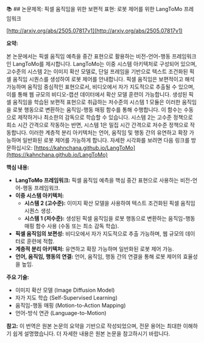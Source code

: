 📚 ## 논문제목: 픽셀 움직임을 위한 보편적 표현: 로봇 제어를 위한 LangToMo 프레임워크

[http://arxiv.org/abs/2505.07817v1](http://arxiv.org/abs/2505.07817v1)

**요약:**

본 논문에서는 픽셀 움직임 예측을 중간 표현으로 활용하는 비전-언어-행동 프레임워크인 LangToMo를 제시합니다.  LangToMo는 이중 시스템 아키텍처로 구성되어 있으며, 고수준의 시스템 2는 이미지 확산 모델로, 단일 프레임을 기반으로 텍스트 조건화된 픽셀 움직임 시퀀스를 생성하여 로봇 제어를 안내합니다. 픽셀 움직임은 보편적이고 해석 가능하며 움직임 중심적인 표현으로서, 비디오에서 자가 지도적으로 추출될 수 있으며, 이를 통해 웹 규모의 비디오-캡션 데이터에서 확산 모델 훈련이 가능합니다. 생성된 픽셀 움직임을 학습된 보편적 표현으로 취급하는 저수준의 시스템 1 모듈은 이러한 움직임을 로봇 행동으로 변환하는 움직임-행동 매핑 함수를 통해 수행합니다. 이 함수는 수동으로 제작하거나 최소한의 감독으로 학습할 수 있습니다. 시스템 2는 고수준 정책으로 희소 시간 간격으로 작동하는 반면, 시스템 1은 밀집 시간 간격으로 저수준 정책으로 작동합니다. 이러한 계층적 분리 아키텍처는 언어, 움직임 및 행동 간의 유연하고 확장 가능하며 일반화된 로봇 제어를 가능하게 합니다.  자세한 시각화를 보려면 다음 링크를 방문하십시오: [https://kahnchana.github.io/LangToMo](https://kahnchana.github.io/LangToMo)

**핵심 내용:**

*   **LangToMo 프레임워크:** 픽셀 움직임 예측을 핵심 중간 표현으로 사용하는 비전-언어-행동 프레임워크.
*   **이중 시스템 아키텍처:**
    *   **시스템 2 (고수준):** 이미지 확산 모델을 사용하여 텍스트 조건화된 픽셀 움직임 시퀀스 생성.
    *   **시스템 1 (저수준):** 생성된 픽셀 움직임을 로봇 행동으로 변환하는 움직임-행동 매핑 함수 사용 (수동 또는 최소 감독 학습).
*   **픽셀 움직임의 보편성:** 비디오에서 자가 지도적으로 추출 가능하며, 웹 규모의 데이터로 훈련에 적합.
*   **계층적 분리 아키텍처:** 유연하고 확장 가능하며 일반화된 로봇 제어 가능.
*   **언어, 움직임, 행동의 연결:** 언어, 움직임, 행동 간의 연결을 통해 로봇 제어의 효율성을 높임.

**주요 기술:**

*   이미지 확산 모델 (Image Diffusion Model)
*   자가 지도 학습 (Self-Supervised Learning)
*   움직임-행동 매핑 (Motion-to-Action Mapping)
*   언어-방식 연관 (Language-to-Motion)

**참고:** 이 번역은 원본 논문의 요약을 기반으로 작성되었으며, 전문 용어는 최대한 이해하기 쉽게 설명했습니다.  더 자세한 내용은 원본 논문을 참고하시기 바랍니다.